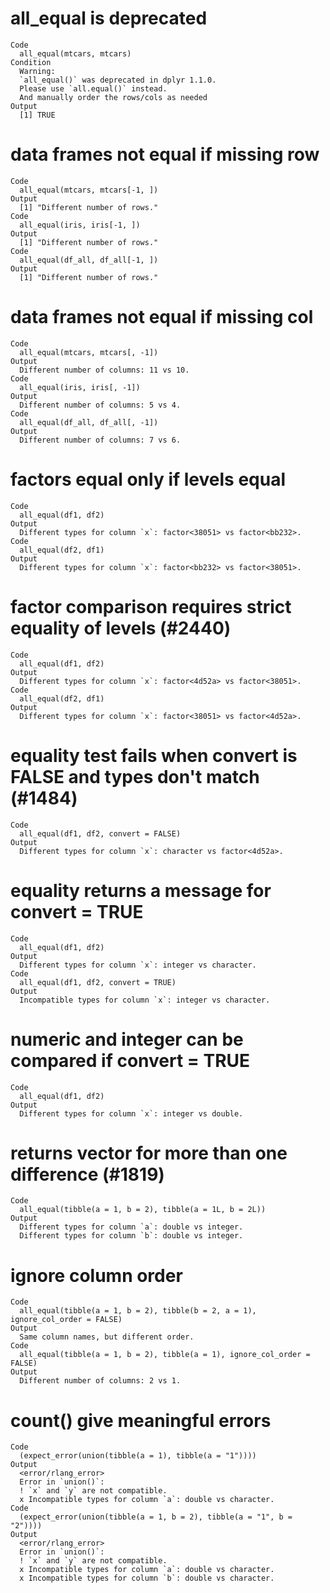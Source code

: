 # all_equal is deprecated

    Code
      all_equal(mtcars, mtcars)
    Condition
      Warning:
      `all_equal()` was deprecated in dplyr 1.1.0.
      Please use `all.equal()` instead.
      And manually order the rows/cols as needed
    Output
      [1] TRUE

# data frames not equal if missing row

    Code
      all_equal(mtcars, mtcars[-1, ])
    Output
      [1] "Different number of rows."
    Code
      all_equal(iris, iris[-1, ])
    Output
      [1] "Different number of rows."
    Code
      all_equal(df_all, df_all[-1, ])
    Output
      [1] "Different number of rows."

# data frames not equal if missing col

    Code
      all_equal(mtcars, mtcars[, -1])
    Output
      Different number of columns: 11 vs 10.
    Code
      all_equal(iris, iris[, -1])
    Output
      Different number of columns: 5 vs 4.
    Code
      all_equal(df_all, df_all[, -1])
    Output
      Different number of columns: 7 vs 6.

# factors equal only if levels equal

    Code
      all_equal(df1, df2)
    Output
      Different types for column `x`: factor<38051> vs factor<bb232>.
    Code
      all_equal(df2, df1)
    Output
      Different types for column `x`: factor<bb232> vs factor<38051>.

# factor comparison requires strict equality of levels (#2440)

    Code
      all_equal(df1, df2)
    Output
      Different types for column `x`: factor<4d52a> vs factor<38051>.
    Code
      all_equal(df2, df1)
    Output
      Different types for column `x`: factor<38051> vs factor<4d52a>.

# equality test fails when convert is FALSE and types don't match (#1484)

    Code
      all_equal(df1, df2, convert = FALSE)
    Output
      Different types for column `x`: character vs factor<4d52a>.

# equality returns a message for convert = TRUE

    Code
      all_equal(df1, df2)
    Output
      Different types for column `x`: integer vs character.
    Code
      all_equal(df1, df2, convert = TRUE)
    Output
      Incompatible types for column `x`: integer vs character.

# numeric and integer can be compared if convert = TRUE

    Code
      all_equal(df1, df2)
    Output
      Different types for column `x`: integer vs double.

# returns vector for more than one difference (#1819)

    Code
      all_equal(tibble(a = 1, b = 2), tibble(a = 1L, b = 2L))
    Output
      Different types for column `a`: double vs integer.
      Different types for column `b`: double vs integer.

# ignore column order

    Code
      all_equal(tibble(a = 1, b = 2), tibble(b = 2, a = 1), ignore_col_order = FALSE)
    Output
      Same column names, but different order.
    Code
      all_equal(tibble(a = 1, b = 2), tibble(a = 1), ignore_col_order = FALSE)
    Output
      Different number of columns: 2 vs 1.

# count() give meaningful errors

    Code
      (expect_error(union(tibble(a = 1), tibble(a = "1"))))
    Output
      <error/rlang_error>
      Error in `union()`:
      ! `x` and `y` are not compatible.
      x Incompatible types for column `a`: double vs character.
    Code
      (expect_error(union(tibble(a = 1, b = 2), tibble(a = "1", b = "2"))))
    Output
      <error/rlang_error>
      Error in `union()`:
      ! `x` and `y` are not compatible.
      x Incompatible types for column `a`: double vs character.
      x Incompatible types for column `b`: double vs character.


